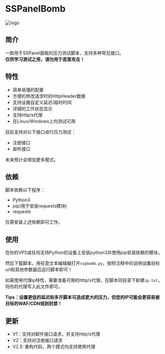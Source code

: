 # SSPanelBomb
![logo](https://pic.rmb.bdstatic.com/bjh/f52f22e8921d1b3e6787ae1a6b0aa196.png)

## 简介
一款用于SSPanel面板的压力测试脚本，支持多种常见接口。  
**仅供学习测试之用，请勿用于恶意攻击！**

## 特性
- 简单易懂的配置
- 方便的修改请求时的HttpHeader数据
- 支持设置自定义延迟/超时时间
- 详细的工作状态显示
- 支持http/s代理
- 在Linux/Windows上均测试可用

目前支持对以下接口进行压力测试：

- 注册接口
- 邮件接口

未来预计会增加更多模式。

## 依赖
脚本依赖以下程序：
- Python3
- pip(用于安装requests模块)
- requests

仅需安装上述依赖即可工作。

## 使用
在你的VPS或任何支持Python的设备上安装python3并使用pip安装依赖的模块，

然后下载脚本，用任意文本编辑器打开`sspbomb.py`，按照注释中的说明设置目标url和其他参数最后运行脚本即可！

如需使用代理ip特性，需要准备可用的http/s代理，在脚本同目录下新建`ip.txt`，将你的代理写入此文件即可。

**Tips：设置更低的延迟和多开脚本可造成更大的压力，但您的IP可能会更容易被目标的WAF/CDN规则封禁！**

## 更新
- V1：支持对邮件接口请求，并支持http/s代理
- V2：支持对注册接口请求
- V2.5: 重构代码，两个模式均支持使用代理
